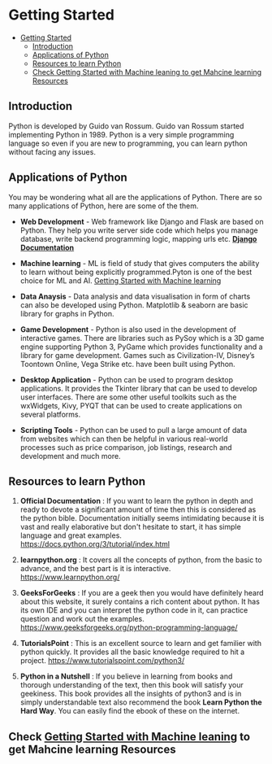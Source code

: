 # Getting Started

- [Getting Started](#getting-started)
  - [Introduction](#introduction)
  - [Applications of Python](#applications-of-python)
  - [Resources to learn Python](#resources-to-learn-python)
  - [Check Getting Started with Machine leaning to get Mahcine learning Resources](#check-getting-started-with-machine-leaning-to-get-mahcine-learning-resources)

## Introduction

Python is developed by Guido van Rossum. Guido van Rossum started implementing Python in 1989. Python is a very simple programming language so even if you are new to programming, you can learn python without facing any issues.

## Applications of Python

You may be wondering what all are the applications of Python. There are so many applications of Python, here are some of the them.

- **Web Development** - Web framework like Django and Flask are based on Python. They help you write server side code which helps you manage database, write backend programming logic, mapping urls etc. **[Django Documentation](https://docs.djangoproject.com/en/3.0/)**

- **Machine learning** - ML is field of study that gives computers the ability to learn without being explicitly programmed.Pyton is one of the best choice for ML and AI.
[Getting Started with Machine learning](/GETTING_STARTED_WITH_ML.md)

- **Data Anaysis** - Data analysis and data visualisation in form of charts can also be developed using Python. Matplotlib & seaborn are basic library for graphs in Python.

- **Game Development** - Python is also used in the development of interactive games. There are libraries such as PySoy which is a 3D game engine supporting Python 3, PyGame which provides functionality and a library for game development. Games such as Civilization-IV, Disney’s Toontown Online, Vega Strike etc. have been built using Python.

- **Desktop Application** - Python can be used to program desktop applications. It provides the Tkinter library that can be used to develop user interfaces. There are some other useful toolkits such as the wxWidgets, Kivy, PYQT that can be used to create applications on several platforms.

- **Scripting Tools** - Python can be used to pull a large amount of data from websites which can then be helpful in various real-world processes such as price comparison, job listings, research and development and much more.

## Resources to learn Python

1. **Official Documentation** : If you want to learn the python in depth and ready to devote a significant amount of time then this is considered as the python bible. Documentation initially seems intimidating because it is vast and really elaborative but don't hesitate to start, it has simple language and great examples.
<https://docs.python.org/3/tutorial/index.html>

2. **learnpython.org** : It covers all the concepts of python, from the basic to advance, and the best part is it is interactive.
<https://www.learnpython.org/>

3. **GeeksForGeeks** : If you are a geek then you would have  definitely heard about this website, it surely contains a rich content about python. It has its own IDE and you can interpret the python code in it, can practice question and work out the examples.
<https://www.geeksforgeeks.org/python-programming-language/>

4. **TutorialsPoint** : This is an excellent source to learn and get familier with python quickly. It provides all the basic knowledge required to hit a project.
<https://www.tutorialspoint.com/python3/>

5. **Python in a Nutshell** : If you believe in learning from books and thorough understanding of the text, then this book will satisfy your geekiness. This book provides all the insights of python3 and is in simply understandable text also recommend the book **Learn Python the Hard Way**. You can easily find the ebook of these on the internet.

## Check [Getting Started with Machine leaning](/GETTING_STARTED_WITH_ML.md) to get Mahcine learning Resources

